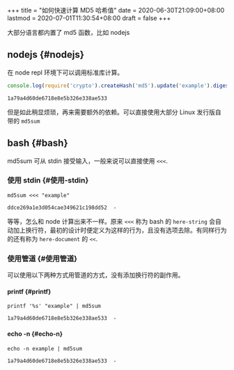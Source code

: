 +++
title = "如何快速计算 MD5 哈希值"
date = 2020-06-30T21:09:00+08:00
lastmod = 2020-07-01T11:30:54+08:00
draft = false
+++

大部分语言都内置了 md5 函数，比如 nodejs


## nodejs {#nodejs}

在 node repl 环境下可以调用标准库计算。

```js
console.log(require('crypto').createHash('md5').update('example').digest('hex'))
```

```text
1a79a4d60de6718e8e5b326e338ae533
```

但是如此稍显烦琐，再来需要额外的依赖。可以直接使用大部分 Linux 发行版自带的 `md5sum`


## bash {#bash}

md5sum 可从 stdin 接受输入，一般来说可以直接使用 `<<<`.


### 使用 stdin {#使用-stdin}

```shell
md5sum <<< "example"
```

```text
ddce269a1e3d054cae349621c198dd52  -
```

等等，怎么和 node 计算出来不一样。原来 `<<<` 称为 bash 的 `here-string` 会自动加上换行符，最初的设计时便定义为这样的行为，且没有选项去除。有同样行为的还有称为 `here-document`
的 `<<`.


### 使用管道 {#使用管道}

可以使用以下两种方式用管道的方式，没有添加换行符的副作用。


#### printf {#printf}

```shell
printf '%s' "example" | md5sum
```

```text
1a79a4d60de6718e8e5b326e338ae533  -
```


#### echo -n {#echo-n}

```shell
echo -n example | md5sum
```

```text
1a79a4d60de6718e8e5b326e338ae533  -
```
